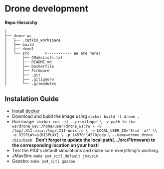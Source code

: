 # Drone development
**Repo Hierarchy**
```
│
├── drone_ws
│   ├── .catkin_workspace
│   ├── build
│   ├── devel
│   └── src       <----------- We are here!
│       ├── CMakeLists.txt 
│       ├── README.md
│       ├── Dockerfile
│       ├── Firmware
│       ├── .git
│       ├── .gitignore
│       └── .gitmodules
```

## Instalation Guide
- Install [docker](https://docs.docker.com/install/linux/docker-ce/ubuntu/)
- Download and build the image using `docker build -t drone .`
- Run image <code> docker run -it --privileged \\
    -v *path to the ws*/drone_ws/:/home/user/drone_ws:rw \\
    -v /tmp/.X11-unix:/tmp/.X11-unix:ro \\
    -e LOCAL_USER_ID="$(id -u)" \\
    -e DISPLAY=${DISPLAY} \\
    -p 14570:14570/udp \\
    --name=drone drone /bin/bash
    </code>
    **Don't forget to update the local path(.../src/Firmware) to the corresponding location on your host!**
- Test the PX4's default simulations and make sure everything's working. 
- JMavSim: `make px4_sitl_default jmavsim`
- Gazebo: `make px4_sitl gazebo`
